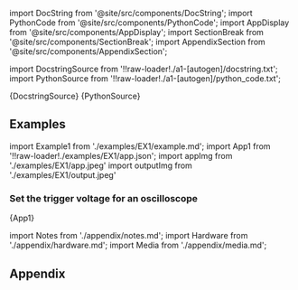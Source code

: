<!--Add SEO here-->

[//]: # (Custom component imports)

import DocString from '@site/src/components/DocString';
import PythonCode from '@site/src/components/PythonCode';
import AppDisplay from '@site/src/components/AppDisplay';
import SectionBreak from '@site/src/components/SectionBreak';
import AppendixSection from '@site/src/components/AppendixSection';

[//]: # (Docstring)

import DocstringSource from '!!raw-loader!./a1-[autogen]/docstring.txt';
import PythonSource from '!!raw-loader!./a1-[autogen]/python_code.txt';

<DocString>{DocstringSource}</DocString>
<PythonCode GLink='IO/INSTRUMENTS/OSCILLOSCOPES/TEKTRONIX/MDO3XXX/BASIC/TRIGGER_LEVEL_MDO3XXX/TRIGGER_LEVEL_MDO3XXX.py'>{PythonSource}</PythonCode>

<SectionBreak />

[//]: # (Examples)

## Examples

import Example1 from './examples/EX1/example.md';
import App1 from '!!raw-loader!./examples/EX1/app.json';
import appImg from './examples/EX1/app.jpeg'
import outputImg from './examples/EX1/output.jpeg'

### Set the trigger voltage for an oscilloscope

<AppDisplay 
    nodeLabel='TRIGGER_LEVEL_MDO3XXX'
    appImg={appImg}
    outputImg={outputImg}
    >
    {App1}
</AppDisplay>

<Example1 />

<SectionBreak />

[//]: # (Appendix)

import Notes from './appendix/notes.md';
import Hardware from './appendix/hardware.md';
import Media from './appendix/media.md';

## Appendix

<AppendixSection index={0} folderPath='nodes/IO/INSTRUMENTS/OSCILLOSCOPES/TEKTRONIX/MDO3XXX/BASIC/TRIGGER_LEVEL_MDO3XXX/appendix/'><Notes /></AppendixSection>
<AppendixSection index={1} folderPath='nodes/IO/INSTRUMENTS/OSCILLOSCOPES/TEKTRONIX/MDO3XXX/BASIC/TRIGGER_LEVEL_MDO3XXX/appendix/'><Hardware /></AppendixSection>
<AppendixSection index={2} folderPath='nodes/IO/INSTRUMENTS/OSCILLOSCOPES/TEKTRONIX/MDO3XXX/BASIC/TRIGGER_LEVEL_MDO3XXX/appendix/'><Media /></AppendixSection>

<!--Add Button here-->